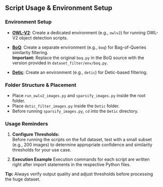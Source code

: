 ## Script Usage & Environment Setup

### Environment Setup

- [**OWL-V2**](https://huggingface.co/docs/transformers/model_doc/owlv2): Create a dedicated environment (e.g., `owlv2`) for running OWL-V2 object detection scripts.  

- [**BoQ**](https://github.com/amaralibey/Bag-of-Queries): Create a separate environment (e.g., `boq`) for Bag-of-Queries similarity filtering.  
  **Important:** Replace the original `boq.py` in the BoQ source with the version provided in `dataset_filter/env/boq.py`.
- [**Detic**](https://github.com/facebookresearch/Detic): Create an environment (e.g., `detic`) for Detic-based filtering.

### Folder Structure & Placement

- Place `run_owlv2_images.py` and `sparsify_images.py` inside the root folder.
- Place `detic_filter_images.py` inside the `Detic` folder.
- Before running `sparsify_images.py`, `cd` into the `Detic` directory.

### Usage Reminders

1. **Configure Thresholds:**  
   Before running the scripts on the full dataset, test with a small subset (e.g., 200 images) to determine appropriate confidence and similarity thresholds for your use case.

2. **Execution Example**
   Execution commands for each script are written right after import statements in the respective Python files.

**Tip:** Always verify output quality and adjust thresholds before processing the huge dataset.
